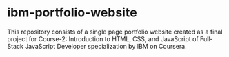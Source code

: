 # ibm-portfolio-website
This repository consists of a single page portfolio website created as a final project for Course-2: Introduction to HTML, CSS, and JavaScript of Full-Stack JavaScript Developer specialization by IBM on Coursera.
